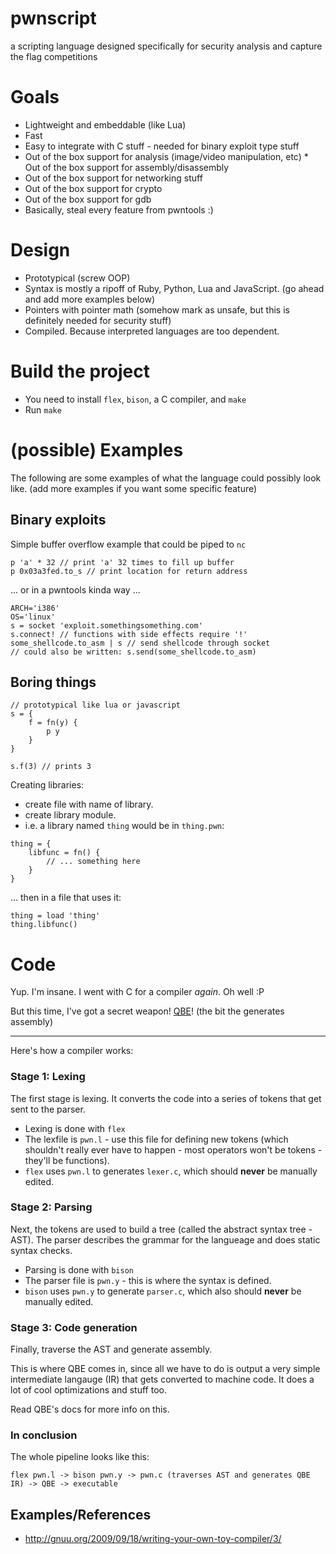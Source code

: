 # pwnscript
a scripting language designed specifically for security analysis and capture the flag competitions

# Goals

* Lightweight and embeddable (like Lua)
* Fast
* Easy to integrate with C stuff - needed for binary exploit type stuff
* Out of the box support for analysis (image/video manipulation, etc) * Out of the box support for assembly/disassembly
* Out of the box support for networking stuff
* Out of the box support for crypto
* Out of the box support for gdb
* Basically, steal every feature from pwntools :)

# Design
* Prototypical (screw OOP)
* Syntax is mostly a ripoff of Ruby, Python, Lua and JavaScript. (go ahead and add more examples below)
* Pointers with pointer math (somehow mark as unsafe, but this is definitely needed for security stuff)
* Compiled. Because interpreted languages are too dependent.

# Build the project
* You need to install `flex`, `bison`, a C compiler, and `make`
* Run `make`

# (possible) Examples
The following are some examples of what the language could possibly look like. (add more examples if you want some specific feature)

## Binary exploits
Simple buffer overflow example that could be piped to `nc`
```
p 'a' * 32 // print 'a' 32 times to fill up buffer
p 0x03a3fed.to_s // print location for return address
```

... or in a pwntools kinda way ...

```
ARCH='i386'
OS='linux'
s = socket 'exploit.somethingsomething.com'
s.connect! // functions with side effects require '!'
some_shellcode.to_asm | s // send shellcode through socket
// could also be written: s.send(some_shellcode.to_asm)
```

## Boring things

```
// prototypical like lua or javascript
s = {
    f = fn(y) {
        p y
    }
}

s.f(3) // prints 3
```

Creating libraries:

* create file with name of library.
* create library module.
* i.e. a library named `thing` would be in `thing.pwn`:

```
thing = {
    libfunc = fn() {
        // ... something here
    }
}
```

... then in a file that uses it:

```
thing = load 'thing'
thing.libfunc()
```

# Code
Yup. I'm insane. I went with C for a compiler *again*. Oh well :P

But this time, I've got a secret weapon! [QBE](http://c9x.me/compile/)! (the bit the generates assembly)

----

Here's how a compiler works:

### Stage 1: Lexing
The first stage is lexing. It converts the code into a series of tokens that get sent to the parser.

* Lexing is done with `flex`
* The lexfile is `pwn.l` - use this file for defining new tokens (which shouldn't really ever have to happen - most operators won't be tokens - they'll be functions).
* `flex` uses `pwn.l` to generates `lexer.c`, which should **never** be manually edited.

### Stage 2: Parsing
Next, the tokens are used to build a tree (called the abstract syntax tree - AST). The parser describes the grammar for the langueage and does static syntax checks.

* Parsing is done with `bison`
* The parser file is `pwn.y` - this is where the syntax is defined.
* `bison` uses `pwn.y` to generate `parser.c`, which also should **never** be manually edited.

### Stage 3: Code generation
Finally, traverse the AST and generate assembly.

This is where QBE comes in, since all we have to do is output a very simple intermediate langauge (IR) that gets converted to machine code. It does a lot of cool optimizations and stuff too.

Read QBE's docs for more info on this.

### In conclusion

The whole pipeline looks like this:

```
flex pwn.l -> bison pwn.y -> pwn.c (traverses AST and generates QBE IR) -> QBE -> executable
```

## Examples/References
* http://gnuu.org/2009/09/18/writing-your-own-toy-compiler/3/
